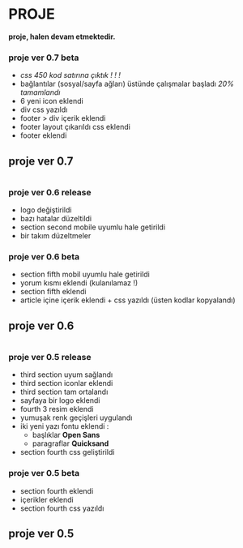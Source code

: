 # PROJE
**proje, halen devam etmektedir.**

### proje ver 0.7 beta

- _css 450 kod satırına çıktık ! ! !_
- bağlantılar (sosyal/sayfa ağları) üstünde çalışmalar başladı _20% tamamlandı_
- 6 yeni icon eklendi
- div css yazıldı 
- footer > div içerik eklendi 
- footer layout çıkarıldı css eklendi
- footer eklendi

## proje ver 0.7

#

### proje ver 0.6 release

- logo değiştirildi 
- bazı hatalar düzeltildi
- section second mobile uyumlu hale getirildi 
- bir takım düzeltmeler 

### proje ver 0.6 beta

- section fifth mobil uyumlu hale getirildi 
- yorum kısmı eklendi (kulanılamaz !)
- section fifth eklendi
- article içine içerik eklendi + css yazıldı (üsten kodlar kopyalandı)

## proje ver 0.6

#

### proje ver 0.5 release 

- third section uyum sağlandı 
- third section iconlar eklendi 
- third section tam ortalandı
- sayfaya bir logo eklendi
- fourth 3 resim eklendi 
- yumuşak renk geçişleri uygulandı 
- iki yeni yazı fontu eklendi :
  - başlıklar **Open Sans**
  - paragraflar **Quicksand**
- section fourth css geliştirildi

### proje ver 0.5 beta

- section fourth eklendi
- içerikler eklendi
- section fourth css yazıldı

## proje ver 0.5 
